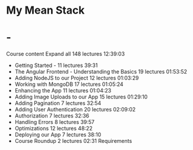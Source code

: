 # My Mean Stack
# -
Course content Expand all 148 lectures 12:39:03
+ Getting Started - 11 lectures 39:31
+ The Angular Frontend - Understanding the Basics 19 lectures 01:53:52
+ Adding NodeJS to our Project 12 lectures 01:03:29
+ Working with MongoDB 17 lectures 01:05:24
+ Enhancing the App 11 lectures 01:04:23
+ Adding Image Uploads to our App 15 lectures 01:29:10
+ Adding Pagination 7 lectures 32:54
+ Adding User Authentication 20 lectures 02:09:02
+ Authorization 7 lectures 32:36
+ Handling Errors 8 lectures 39:57
+ Optimizations 12 lectures 48:22 
+ Deploying our App 7 lectures 38:10
+ Course Roundup 2 lectures 02:31 Requirements
